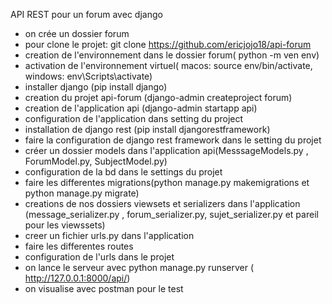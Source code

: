 API REST pour un forum avec django

- on crée un dossier forum
- pour clone le projet: git clone https://github.com/ericjojo18/api-forum
- creation de l'environnement dans le dossier forum( python -m ven env)
- activation de l'environnement virtuel( macos: source env/bin/activate, windows: env\Scripts\activate)
- installer django (pip install django)
- creation du projet api-forum (django-admin createproject forum)
- creation de l'application api (django-admin startapp api)
- configuration de l'application dans setting du project
- installation de django rest (pip install djangorestframework)
- faire la configuration de django rest framework dans le setting du projet
- créer un dossier models dans l'application api(MesssageModels.py , ForumModel.py, SubjectModel.py)
- configuration de la bd dans le settings du projet
- faire les differentes migrations(python manage.py makemigrations et python manage.py migrate)
- creations de nos dossiers viewsets et serializers dans l'application (message_serializer.py , forum_serializer.py, sujet_serializer.py et pareil pour les viewssets)
- creer un fichier urls.py dans l'application
- faire les differentes routes
- configuration de l'urls dans le projet
- on lance le serveur avec python manage.py runserver ( http://127.0.0.1:8000/api/)
- on visualise avec postman pour le test
